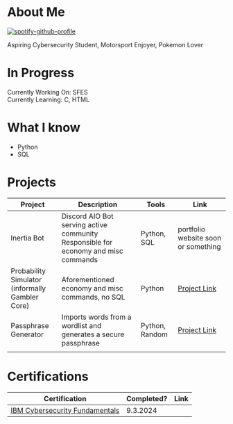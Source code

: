 
# About Me 
[![spotify-github-profile](https://spotify-github-profile.kittinanx.com/api/view?uid=31qr5plncm2v3ncdynjrdjqhp2vu&cover_image=true&theme=natemoo-re&show_offline=true&background_color=121212&interchange=false&bar_color=53b14f&bar_color_cover=false)](https://spotify-github-profile.kittinanx.com/api/view?uid=31qr5plncm2v3ncdynjrdjqhp2vu&redirect=true)

Aspiring Cybersecurity Student, Motorsport Enjoyer, Pokemon Lover

# In Progress
Currently Working On: SFES<br />
Currently Learning: C, HTML

# What I know
- Python
- SQL

# Projects
|     Project     |                 Description                |     Tools       |      Link       |
| --------------- | ------------------------------------- | --------------- | --------------- |
|Inertia Bot | Discord AIO Bot serving active community<br>Responsible for economy and misc commands| Python, SQL | portfolio website soon or something | 
|Probability Simulator<br />(informally Gambler Core) | Aforementioned economy and misc commands, no SQL | Python | [Project Link](https://github.com/Cubxfy/Probability-Simulator)|
|Passphrase Generator|Imports words from a wordlist and generates a secure passphrase | Python, Random | [Project Link](https://github.com/Cubxfy/Passphrase-Generator)|
|                 |                                       |                 |                 |


# Certifications 
|     Certification     |               Completed?               |     Link       |
| --------------------  | -------------------------------------- | ---------------| 
| [IBM Cybersecurity Fundamentals](https://www.ibm.com/training/badge/cybersecurity-fundamentals)   |               9.3.2024         |            | 

